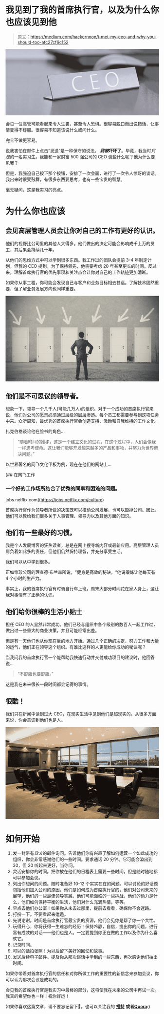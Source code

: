 # 我见到了我的首席执行官，以及为什么你也应该见到他

> 原文：<https://medium.com/hackernoon/i-met-my-ceo-and-why-you-should-too-afc27cf6c152>

![](img/627ebf74e258d83405efd9f5fcf26be6.png)

会见一位高管可能看起来令人生畏，甚至令人恐惧。很容易脱口而出说错话，让事情变得不舒服。很容易不知道该说什么或问什么。

完全不做更容易。

说我害怕在邮件上点击“发送”是一种保守的说法。 ***我被*吓坏了**。毕竟，我当时*只是*的一名实习生。我能和一家财富 500 强公司的 CEO 谈些什么呢？他为什么要见我？

但是，我强迫自己按下那个按钮，安排了一次会面，进行了一次令人惊讶的谈话。我出来时很受鼓舞，有很多东西要思考，也有一些宝贵的智慧。

毫无疑问，这是我实习的亮点。

# 为什么你也应该

## 会见高层管理人员会让你对自己的工作有更好的认识。

他们的视野比公司里的其他人大得多。他们做出的决定可能会影响成千上万的员工，其后果会持续几十年。

从他们的思维方式中可以学到很多东西。我工作过的团队会提前 3-4 年制定计划，但我的 CEO 提到，为了保持领先，他需要考虑 20 年甚至更长的时间。反过来，理解首席执行官的优先事项和关注点会让你对自己的工作轨迹更加清晰。

如果你从事工程，你可能会发现自己与客户和业务目标相去甚远。了解技术固然重要，但了解业务发展方向也同样重要。

![](img/ba3d75c1c4fb277b3288116da0b20478.png)

## 他们是不可思议的领导者。

想象一下，领导一个几千人(可能几万人)的组织。对于一个成功的首席执行官来说，他们对公司的愿景必须通过层级的层层渗透。每个员工都需要参与到这项任务中来。众所周知，最优秀的首席执行官会创造支持、激励和自我维持的工作文化。

扎克伯格谈论他在脸书的角色…

> “随着时间的推移，这是一个建立文化的过程，在这个过程中，人们会像我一样思考使命。这让我们能够开发越来越多的产品和事物，并努力为世界解决问题。”

以世界著名的网飞文化甲板为例，现在在他们的网站上…

[](https://jobs.netflix.com/culture) [## 在网飞工作

### 一个好的工作场所结合了优秀的同事和困难的问题。

jobs.netflix.com](https://jobs.netflix.com/culture) 

首席执行官作为领导者所做的决策既可以推动公司发展，也可以毁掉公司。因此，他们可以教给我们很多关于人事管理、领导力以及其他方面的知识。

## 他们有一些最好的习惯。

我是个人发展博客的狂热读者，总是在网上搜寻新内容或最新应用。高层管理人员肩负着如此多的责任，但他们仍然保持理智，并充分享受生活。

我们可以从中学到很多。

正如维珍公司的理查德·布兰森所说，“健身是高效的秘诀。“他说锻炼让他每天有 4 个小时的生产力。

事实上，我的首席执行官有时骑自行车上班，周末大部分时间花在家人身上，这让我对事情有了正确的认识。

## **他们给你很棒的生活小贴士**

担任 CEO 的人显然非常成功。他们已经与组织中各个级别的数百人一起工作过，做出过一些重大的商业决策，并且可能经常出差。

但是有一天他们也从你现在坐的地方开始。通过几个正确的决定、努力工作和大量的运气，他们正在领导这个组织。有谁比这样的人更能给你成功的秘诀呢？

当我问我的首席执行官一个能帮助我快速行动并交付成功项目的建议时，他回答说…

> “不舒服也要舒服。”

这是我在未来很长一段时间都会记得的事情。

## 很酷！

我们只在新闻中读到过大 CEO，在现实生活中见到他们是超现实的。从很多方面来说，你会意识到他们也是人。

![](img/c7c04e21d5a9337046c93f5841e95034.png)

# 如何开始

1.  发一封带有*软文*的邮件询问。告诉他们你有兴趣了解如何运营一个如此成功的组织，你会非常感谢他们的一些时间。要求通话 20 分钟。它可能会溢出到 30，但 20 听起来更好，当你问。
2.  灵活安排你的时间。把你放在他们的日程表上需要一些时间，但是随时随地都可以参加会议。
3.  列出你想问的问题。随时准备好 10-12 个实实在在的问题。可以讨论的好话题包括他们加入公司的原因，他们是如何成为首席执行官的，他们对公司未来的展望，他们的一些最佳领导实践，他们可能面临的一些挑战，他们的动力是什么，他们如何保持平衡的生活，他们对什么充满热情，等等。
4.  早点去他们办公室！如果你从未去过那里，提前去看看，确保你不会迷路。
5.  打扮一下。不要看起来邋遢。
6.  先说谢谢。时间是首席执行官最宝贵的资源，他们会见你是帮了你一个大忙。
7.  玩得开心，你将获得一生难忘的经历！保持冷静，自信，提出你的问题，进行富有成效的对话——他们也是人。一定要提到你正在做的工作以及你为什么喜欢它。
8.  记录时间。
9.  可以的话拍张照！为以后留下美好的回忆和故事。
10.  发送后续电子邮件。提及你从那次谈话中学到的一些东西，再次感谢他们抽出时间。

如果你带着对首席执行官的信任和对你所做工作的重要性的新信念来参加会议，你可以认为那次会议是成功的。

会见我的首席执行官是我实习中最棒的部分，这将使我在未来的公司中再试一次。我真的希望你也一样！祝你好运！

如果你喜欢这篇文章，请不要忘记留下👏。也可以关注我的 [**推特**](https://twitter.com/rohandasika) **或者**[**Quora**](https://www.quora.com/profile/Rohan-Dasika)**:)**